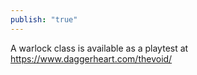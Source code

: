 ```yaml
---
publish: "true"
---
```

A warlock class is available as a playtest at
https://www.daggerheart.com/thevoid/
